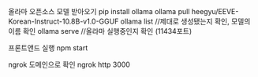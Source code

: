
올라마 오픈소스 모델 받아오기
pip install ollama
ollama pull heegyu/EEVE-Korean-Instruct-10.8B-v1.0-GGUF
ollama list //제대로 생성됐는지 확인, 모델의 이름 확인
ollama serve //올라마 실행중인지 확인 (11434포트)

프론트앤드 실행
npm start

ngrok 도메인으로 확인
ngrok http 3000
